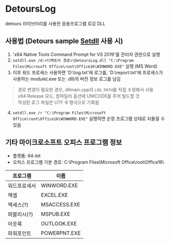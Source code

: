 # DetoursLog
detours 라이브러리를 사용한 응용프로그램 로깅 DLL

## 사용법 (Detours sample [Setdll](https://github.com/microsoft/Detours/wiki/SampleSetdll) 사용 시)
1. 'x64 Native Tools Command Prompt for VS 2019'를 관리자 권한으로 실행
2. `setdll.exe /d:<디렉토리 경로>\DetoursLog.dll "C:\Program Files\Microsoft Office\root\Office16\WINWORD.EXE"` 실행 (MS Word)
3. 이후 워드 프로세스 사용하면 'D:\log.txt'에 로그를, 'D:\report.txt'에 프로세스가 사용하는 module(.exe 또는 .dll)의 버전 정보 로그를 남김
> 경로 변경이 필요한 경우, dllmain.cpp의 `LOG_PATH`를 직접 수정해서 사용   
> x64 Release 모드, 컴파일러 옵션에 UNICODE를 주어 빌드할 것   
> 작성된 로그 파일은 UTF-8 형식으로 기록됨
4. `setdll.exe /r "C:\Program Files\Microsoft Office\root\Office16\WINWORD.EXE"` 실행하면 순정 프로그램 상태로 되돌릴 수 있음

## 기타 마이크로소프트 오피스 프로그램 정보
* 플랫폼:		64-bit
* 오피스 프로그램 기본 경로:	C:\Program Files\Microsoft Office\root\Office16\

|프로그램|이름|
|--|--|
|워드프로세서|WINWORD.EXE|
|엑셀|EXCEL.EXE|
|액세스(?)|MSACCESS.EXE|
|퍼블리시(?)|MSPUB.EXE|
|아웃룩|OUTLOOK.EXE|
|파워포인트|POWERPNT.EXE|
